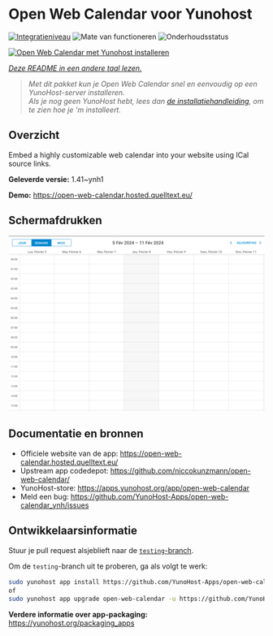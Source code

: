 <!--
NB: Deze README is automatisch gegenereerd door <https://github.com/YunoHost/apps/tree/master/tools/readme_generator>
Hij mag NIET handmatig aangepast worden.
-->

# Open Web Calendar voor Yunohost

[![Integratieniveau](https://dash.yunohost.org/integration/open-web-calendar.svg)](https://ci-apps.yunohost.org/ci/apps/open-web-calendar/) ![Mate van functioneren](https://ci-apps.yunohost.org/ci/badges/open-web-calendar.status.svg) ![Onderhoudsstatus](https://ci-apps.yunohost.org/ci/badges/open-web-calendar.maintain.svg)

[![Open Web Calendar met Yunohost installeren](https://install-app.yunohost.org/install-with-yunohost.svg)](https://install-app.yunohost.org/?app=open-web-calendar)

*[Deze README in een andere taal lezen.](./ALL_README.md)*

> *Met dit pakket kun je Open Web Calendar snel en eenvoudig op een YunoHost-server installeren.*  
> *Als je nog geen YunoHost hebt, lees dan [de installatiehandleiding](https://yunohost.org/install), om te zien hoe je 'm installeert.*

## Overzicht

Embed a highly customizable web calendar into your website using ICal source links.

**Geleverde versie:** 1.41~ynh1

**Demo:** <https://open-web-calendar.hosted.quelltext.eu/>

## Schermafdrukken

![Schermafdrukken van Open Web Calendar](./doc/screenshots/screenshot.png)

## Documentatie en bronnen

- Officiele website van de app: <https://open-web-calendar.hosted.quelltext.eu/>
- Upstream app codedepot: <https://github.com/niccokunzmann/open-web-calendar/>
- YunoHost-store: <https://apps.yunohost.org/app/open-web-calendar>
- Meld een bug: <https://github.com/YunoHost-Apps/open-web-calendar_ynh/issues>

## Ontwikkelaarsinformatie

Stuur je pull request alsjeblieft naar de [`testing`-branch](https://github.com/YunoHost-Apps/open-web-calendar_ynh/tree/testing).

Om de `testing`-branch uit te proberen, ga als volgt te werk:

```bash
sudo yunohost app install https://github.com/YunoHost-Apps/open-web-calendar_ynh/tree/testing --debug
of
sudo yunohost app upgrade open-web-calendar -u https://github.com/YunoHost-Apps/open-web-calendar_ynh/tree/testing --debug
```

**Verdere informatie over app-packaging:** <https://yunohost.org/packaging_apps>
